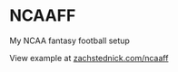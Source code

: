 NCAAFF
======

My NCAA fantasy football setup

View example at [zachstednick.com/ncaaff](http://www.zachstednick.com/ncaaff)
